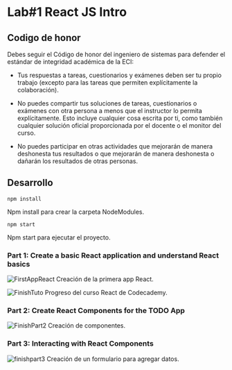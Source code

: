 # Lab#1 React JS Intro

## Codigo de honor
Debes seguir el Código de honor del ingeniero de sistemas para defender el estándar de integridad académica de la ECI:

- Tus respuestas a tareas, cuestionarios y exámenes deben ser tu propio trabajo (excepto para las tareas que permiten explícitamente la colaboración).

- No puedes compartir tus soluciones de tareas, cuestionarios o exámenes con otra persona a menos que el instructor lo permita explícitamente. Esto incluye cualquier cosa escrita por ti, como también cualquier solución oficial proporcionada por el docente o el monitor del curso.

- No puedes participar en otras actividades que mejorarán de manera deshonesta tus resultados o que mejorarán de manera deshonesta o dañarán los resultados de otras personas.

## Desarrollo

	npm install
Npm install para crear la carpeta NodeModules.

	npm start
Npm start para ejecutar el proyecto.

### Part 1: Create a basic React application and understand React basics

![FirstAppReact](https://user-images.githubusercontent.com/44879884/90412188-698d8f80-e072-11ea-87b9-61db5181f027.PNG)
Creación de la primera app React.

![FinishTuto](https://user-images.githubusercontent.com/44879884/90414185-11a45800-e075-11ea-8258-2b32a16a6086.PNG)
Progreso del curso React de Codecademy.

### Part 2: Create React Components for the TODO App

![FinishPart2](https://user-images.githubusercontent.com/44879884/90412204-6e524380-e072-11ea-8372-e4a82dda1e7b.PNG)
Creación de componentes.

###  Part 3: Interacting with React Components
![finishpart3](https://user-images.githubusercontent.com/44879884/90412212-727e6100-e072-11ea-9303-58d621820a9b.PNG)
Creación de un formulario para agregar datos.
